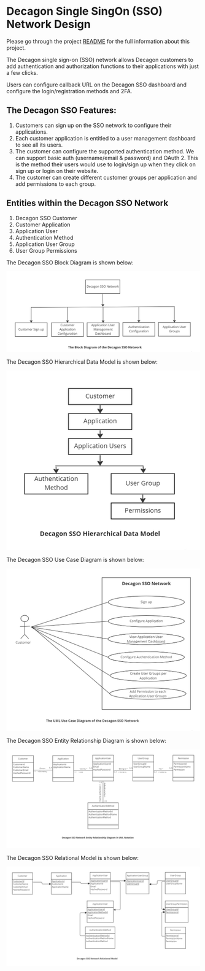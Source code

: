 # Decagon Single SingOn (SSO) Network Design

Please go through the project [README](README.md) for the full information about this project.

The Decagon single sign-on (SSO) network allows Decagon customers to add authentication and authorization functions to their applications with just a few clicks.

Users can configure callback URL on the Decagon SSO dashboard and configure the login/registration methods and 2FA.

## The Decagon SSO Features:

1. Customers can sign up on the SSO network to configure their applications.
2. Each customer application is entitled to a user management dashboard to see all its users.
3. The customer can configure the supported authentication method. We can support basic auth (username/email & password) and OAuth 2. This is the method their users would use to login/sign up when they click on sign up or login on their website.
4. The customer can create different customer groups per application and add permissions to each group.

## Entities within the Decagon SSO Network 

1. Decagon SSO Customer
2. Customer Application
3. Application User
4. Authentication Method
5. Application User Group
6. User Group Permissions

The Decagon SSO Block Diagram is shown below:

![The Decagon SSO Block Diagram](images/DecagonSSOBlockDiagram.jpg)

The Decagon SSO Hierarchical Data Model is shown below:

![The Decagon SSO Hierarchical Diagram](images/DecagonSSOHierarchicalDiagram.jpg)

The Decagon SSO Use Case Diagram is shown below:

![The Decagon SSO Use Case Diagram](images/DecagonSSOUseCaseDiagram.jpg)

The Decagon SSO Entity Relationship Diagram is shown below:

![The Decagon SSO Entity Relationship Diagram](images/DecagonSSOEntityRelationshipDiagram.jpg)

The Decagon SSO Relational Model is shown below:

![The Decagon SSO Entity Relationship Diagram](images/DecagonSSORelationalModel.jpg)

